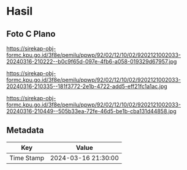 # Hasil

## Foto C Plano

https://sirekap-obj-formc.kpu.go.id/3f8e/pemilu/ppwp/92/02/12/10/02/9202121002033-20240316-210222--b0c9f65d-097e-4fb6-a058-019329d67957.jpg

https://sirekap-obj-formc.kpu.go.id/3f8e/pemilu/ppwp/92/02/12/10/02/9202121002033-20240316-210335--181f3772-2e1b-4722-add5-eff21fc1a1ac.jpg

https://sirekap-obj-formc.kpu.go.id/3f8e/pemilu/ppwp/92/02/12/10/02/9202121002033-20240316-210449--505b33ea-72fe-46d5-be1b-cba131d44858.jpg


## Metadata

| Key        | Value               |
| ---------- | ------------------- |
| Time Stamp | 2024-03-16 21:30:00 |



